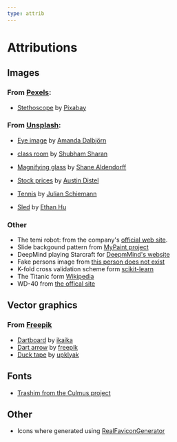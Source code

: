 ```yaml
---
type: attrib
---
```


# Attributions

<div style="direction:ltr;unicode-bidi:bidi-override">

## Images

### From [Pexels](https://www.pexels.com/):

- [Stethoscope](https://www.pexels.com/photo/blue-and-silver-stetoscope-40568/) by [Pixabay](https://www.pexels.com/@pixabay)

### From [Unsplash](https://unsplash.com):

- [Eye image](https://unsplash.com/photos/UbJMy92p8wk) by [Amanda Dalbjörn](https://unsplash.com/@amandadalbjorn?utm_source=unsplash&amp;utm_medium=referral&amp;utm_content=creditCopyText)

- [class room](https://unsplash.com/photos/Z-fq3wBVfMU) by [Shubham Sharan](https://unsplash.com/@shubhamsharan?utm_source=unsplash&amp;utm_medium=referral&amp;utm_content=creditCopyText)

- [Magnifying glass](https://unsplash.com/photos/mQHEgroKw2k) by [Shane Aldendorff](https://unsplash.com/@pluyar?utm_source=unsplash&amp;utm_medium=referral&amp;utm_content=creditCopyText)

- [Stock prices](https://unsplash.com/photos/DfjJMVhwH_8) by [Austin Distel](https://unsplash.com/@austindistel?utm_source=unsplash&amp;utm_medium=referral&amp;utm_content=creditCopyText)

- [Tennis](https://unsplash.com/photos/Z4Sxy1_3wdY) by [Julian Schiemann](https://unsplash.com/@bonvoyagepictures?utm_source=unsplash&amp;utm_medium=referral&amp;utm_content=creditCopyText)

- [Sled](https://unsplash.com/photos/yB_aiAWkm40) by [Ethan Hu](https://unsplash.com/@ethanhjy?utm_source=unsplash&utm_medium=referral&utm_content=creditCopyText)

### Other

- The temi robot: from the company's [official web site](https://www.robotemi.com/).
- Slide backgound pattern from [MyPaint project](https://github.com/mypaint/mypaint)
- DeepMind playing Starcraft for [DeepmMind's website](https://deepmind.com/blog/article/alphastar-mastering-real-time-strategy-game-starcraft-ii)
- Fake persons image from [this person does not exist](https://thispersondoesnotexist.com/)
- K-fold cross validation scheme form [scikit-learn](https://scikit-learn.org/stable/modules/cross_validation.html)
- The Titanic form [Wikipedia](https://en.wikipedia.org/wiki/Titanic)
- WD-40 from [the offical site](https://www.wd40.com/products/smart-straw-12-oz/)

## Vector graphics

### From [Freepik](https://www.freepik.com/)

- [Dartboard](https://www.freepik.com/free-vector/dart-board-icon_838791.htm) by [ikaika](https://www.freepik.com/ikaika)
- [Dart arrow](https://www.freepik.com/free-vector/target-concept_764916.htm) by [freepik](https://www.freepik.com/freepik)
- [Duck tape](https://www.freepik.com/free-vector/gray-silver-duct-roll-adhesive-tape-realistic_6055214.htm) by [upklyak](https://www.freepik.com/upklyak)

## Fonts

- [Trashim from the Culmus project](http://culmus.sourceforge.net/fancy/index.html)

## Other

- Icons where generated using [RealFaviconGenerator](https://realfavicongenerator.net/)

</div>
